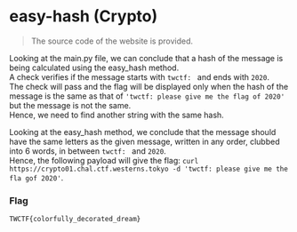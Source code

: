 # easy-hash (Crypto)
  
> The source code of the website is provided.  
  
  
Looking at the main.py file, we can conclude that a hash of the message is being calculated using the easy_hash method.  
A check verifies if the message starts with `twctf: ` and ends with `2020`.  
The check will pass and the flag will be displayed only when the hash of the message is the same as that of `'twctf: please give me the flag of 2020'` but the message is not the same.  
Hence, we need to find another string with the same hash.  
  
  
Looking at the easy_hash method, we conclude that the message should have the same letters as the given message, written in any order, clubbed into 6 words, in between `twctf: ` and `2020`.  
Hence, the following payload will give the flag: `curl https://crypto01.chal.ctf.westerns.tokyo -d 'twctf: please give me the fla gof 2020'`.  
  
  
### Flag
`TWCTF{colorfully_decorated_dream}`
